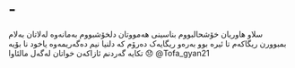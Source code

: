 # -
سلاو هاوریان خۆشحالبووم بناسینی هەمووتان دلخۆشبووم بەمانەوە لەلاتان بەلام بمبوورن ریگاکەم تا ئیرە بوو بەرەو ریگایەک دەرۆم کە دلنیا نیم دەگەریمەوە یاخود نا بۆیە تکایە گەردنم ئازاکەن خواتان لەگەل مالئاوا 😞  @Tofa_gyan21
